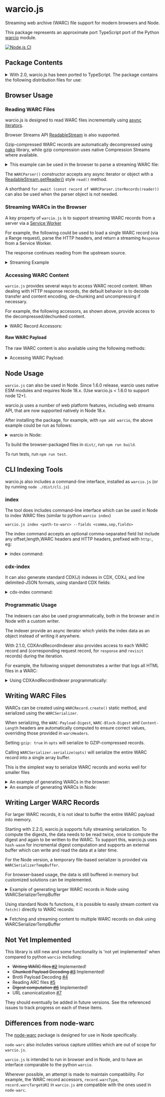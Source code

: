 # warcio.js

Streaming web archive (WARC) file support for modern browsers and Node.

This package represents an approximate port TypeScript port of the Python [warcio](https://github.com/webrecorder/warcio) module.

[![Node.js CI](https://github.com/webrecorder/warcio.js/actions/workflows/ci.yaml/badge.svg)](https://github.com/webrecorder/warcio.js/actions/workflows/ci.yaml)

## Package Contents

<details>
  <summary>With 2.0, warcio.js has been ported to TypeScript. The package contains the following distribution files for use:</summary>

- dist/index.js - ESM module for the package, external dependencies not bundled.
- dist/index.cjs - CJS module for the package, external dependencies not bundled.
- dist/index.all.js - ESM module with all external dependencies included, ready to be imported directly in the browser, eg. `import { ... } from "https://cdn.jsdelivr.net/npm/warcio/dist/index.all.js"`
- dist/utils.js - ESM module for just the utils module, can be imported with just `import "warcio/utils"` in node or browser.
- dist/utils.cjs - CJS module for the utils module
- dist/cli.js - ESM module for the CLI script, installed as `warcio.js` executable.
- dist/cli.cjs - CJS module for the CLI script.
</details>

## Browser Usage

### Reading WARC Files

warcio.js is designed to read WARC files incrementally using [async iterators](https://developer.mozilla.org/en-US/docs/Web/JavaScript/Reference/Global_Objects/Symbol/asyncIterator).

Browser Streams API [ReadableStream](https://developer.mozilla.org/en-US/docs/Web/API/ReadableStream) is also supported.

Gzip-compressed WARC records are automatically decompressed using [pako](https://github.com/nodeca/pako) library, while gzip compression uses
native Compression Streams where available.

<details>
  <summary>This example can be used in the browser to parse a streaming WARC file:</summary>

```html
<script type="module">
  import { WARCParser } from "https://cdn.jsdelivr.net/npm/warcio/dist/index.all.js";


  async function readWARC(url) {
    const response = await fetch(url);

    const parser = new WARCParser(response.body);

    for await (const record of parser) {
      // ways to access warc data
      console.log(record.warcType);
      console.log(record.warcTargetURI);
      console.log(record.warcHeader("WARC-Target-URI"));
      console.log(record.warcHeaders.headers.get("WARC-Record-ID"));

      // iterator over WARC content one chunk at a time (as Uint8Array)
      for await (const chunk of record) {
        ...
      }

      // access content as text
      const text = await record.contentText();
    }
  }

  readWARC("https://example.com/path/to/mywarc.warc");
</script>
```

</details>

The `WARCParser()` constructor accepts any async iterator or object with a [ReadableStream.getReader()](https://developer.mozilla.org/en-US/docs/Web/API/ReadableStream/getReader) style `read()` method.

A shorthand `for await (const record of WARCParser.iterRecords(reader))` can also be used when the parser object is not needed.

### Streaming WARCs in the Browser

A key property of `warcio.js` is to support streaming WARC records from a server via a [Service Worker](https://developer.mozilla.org/en-US/docs/Web/API/Service_Worker_API/Using_Service_Workers)

For example, the following could be used to load a single WARC record (via a Range request), parse the HTTP headers, and return a streaming `Response` from a Service Worker.

The response continues reading from the upstream source.

<details>
  <summary>Streaming Example</summary>

```javascript
import { WARCParser } from "https://cdn.jsdelivr.net/npm/warcio/dist/index.all.js";

async function streamWARCRecord(url, offset, length) {
  const response = await fetch(url, {
    headers: { Range: `bytes=${offset}-${offset + length - 1}` },
  });

  const parser = new WARCParser(response.body);

  // parse WARC record, which includes WARC headers and HTTP headers
  const record = await parser.parse();

  // get the response options for Response constructor
  const { status, statusText, headers } = record.getResponseInfo();

  // get a ReadableStream from the WARC record and return streaming response
  return new Response(record.getReadableStream(), {
    status,
    statusText,
    headers,
  });
}
```

</details>

### Accessing WARC Content

`warcio.js` provides several ways to access WARC record content. When dealing with HTTP response records,
the default behavior is to decode transfer and content encoding, de-chunking and uncompressing if necessary.

For example, the following accessors, as shown above, provide access to the decompressed/dechunked content.

<details>
  <summary>WARC Record Accessors:</summary>

```javascript

  // iterate over each chunk (Uint8Array)
  for await (const chunk of record) {
    ...
  }

  // iterate over lines
  for await (const line of record.iterLines()) {
    ...
  }

  // read one line
  const line = await record.readline()

  // read entire contents as Uint8Array
  const payload = await record.readFully(true)

  // read entire contents as a String (calls readFully)
  const text = await record.contentText()

```

</details>

#### Raw WARC Payload

The raw WARC content is also available using the following methods:

<details>
  <summary>Accessing WARC Payload:</summary>

```javascript

  // iterate over each raw chunk (not dechunked or decompressed)
  for await (const chunk of record.reader) {
    ...
  }

  const rawPayload = await record.readFully(false)
```

The `readFully()` method can read either the raw or decoded content.
When using `readFully()`, the payload is stored in the record as `record.payload` so that it can be accessed again.

Note that decoded and raw access should not be mixed. Attempting to access raw data after beginning decoding will result in an exception:

```javascript
// read decoded line
const line = await record.readline();

// XX this will throw error, raw data no longer available
const full = await record.readFully(false);

// this is ok
const fullDecoded = await record.readFully(true);
```

</details>

## Node Usage

`warcio.js` can also be used in Node. Since 1.6.0 release, warcio uses native ESM modules and requires Node 18.x. (Use warcio.js < 1.6.0 to support node 12+).

warcio.js uses a number of web platform features, including web streams API, that are now supported natively in Node 18.x.

After installing the package, for example, with `npm add warcio`, the above example could be run as follows:

<details>
  <summary>warcio in Node:</summary>

```javascript
import { WARCParser } from "warcio";
import fs from "fs";

async function readWARC(filename) {
  const nodeStream = fs.createReadStream(filename);

  const parser = new WARCParser(nodeStream);

  for await (const record of parser) {
    // ways to access warc data
    console.log(record.warcType);
    console.log(record.warcTargetURI);
    console.log(record.warcHeader("WARC-Target-URI"));
    console.log(record.warcHeaders.headers.get("WARC-Record-ID"));

    // iterator over WARC content one chunk at a time (as Uint8Array)
    for await (const chunk of record) {
      ...
    }

    // OR, access content as text
    const text = await record.contentText();
  }
}
```

</details>

To build the browser-packaged files in `dist/`, run `npm run build`.

To run tests, run `npm run test`.

## CLI Indexing Tools

warcio.js also includes a command-line interface, installed as `warcio.js` (or by running `node ./dist/cli.js`)

### index

The tool does includes command-line interface which can be used in Node to index WARC files (similar to python `warcio index`)

```
warcio.js index <path-to-warc> --fields <comma,sep,fields>
```

The index command accepts an optional comma-separated field list include any offset,length,WARC headers and HTTP headers, prefixed with `http:`, eg:

<details>
  <summary>index command:</summary>

```shell
warcio.js index ./test/data/example.warc --fields warc-type,warc-target-uri,http:content-type,offset,length
{"warc-type":"warcinfo","offset":0,"length":484}
{"warc-type":"warcinfo","offset":484,"length":705}
{"warc-type":"response","warc-target-uri":"http://example.com/","http:content-type":"text/html","offset":1189,"length":1365}
{"warc-type":"request","warc-target-uri":"http://example.com/","offset":2554,"length":800}
{"warc-type":"revisit","warc-target-uri":"http://example.com/","http:content-type":"text/html","offset":3354,"length":942}
{"warc-type":"request","warc-target-uri":"http://example.com/","offset":4296,"length":800}
```

</details>

### cdx-index

It can also generate standard CDX(J) indexes in CDX, CDXJ, and line delimited-JSON formats, using standard CDX fields:

<details>
  <summary>cdx-index command:</summary>

```shell
warcio.js cdx-index <path-to-warc> --format cdxj
warcio.js cdx-index ./test/data/example.warc
com,example)/ 20170306040206 {"url":"http://example.com/","mime":"text/html","status":200,"digest":"G7HRM7BGOKSKMSXZAHMUQTTV53QOFSMK","length":1365,"offset":1189,"filename":"example.warc"}
com,example)/ 20170306040348 {"url":"http://example.com/","mime":"warc/revisit","status":200,"digest":"G7HRM7BGOKSKMSXZAHMUQTTV53QOFSMK","length":942,"offset":3354,"filename":"example.warc"
```

</details>

### Programmatic Usage

The indexers can also be used programmatically, both in the browser and in Node with a custom writer.

The indexer provide an async iterator which yields the index data as an object instead of writing it anywhere.

With 2.1.0, CDXAndRecordIndexer also provides access to each WARC record and (corresponding request record, for `response` and `revisit` records)
during the iteration.

For example, the following snippet demonstrates a writer that logs all HTML files in a WARC:

<details>
  <summary>Using CDXAndRecordIndexer programmatically:</summary>

```html
<script type="module">
  import { CDXAndRecordIndexer } from "https://cdn.jsdelivr.net/npm/warcio/dist/index.all.js";

  async function indexWARC(url) {
    const response = await fetch(url);
    const indexer = new CDXAndRecordIndexer();

    const files = [{ reader: response.body, filename: url }];

    for await (const {cdx, record, reqRecord} of indexer.iterIndex(files)) {
      if (cdx.mime === "text/html") {
        const text = await record.contentText();
        console.log(`${cdx.url} is an HTML page of size: ${text.length}`);
      }
    }
  }

  indexWARC("https://example.com/path/to/mywarc.warc");
</script>
```

</details>

## Writing WARC Files

WARCs can be created using `WARCRecord.create()` static method, and serialized using the `WARCSerializer`.

When serializing, the `WARC-Payload-Digest`, `WARC-Block-Digest` and `Content-Length` headers are automatically computed
to ensure correct values, overriding those provided in `warcHeaders`.

Setting `gzip: true` in `opts` will serialize to GZIP-compressed records.

Calling `WARCSerializer.serialize(opts)` will serialize the entire WARC record into a single array buffer.

This is the simplest way to serialize WARC records and works well for smaller files

<details>
  <summary>An example of generating WARCs in the browser:</summary>

```html
<script type="module">
  import {
    WARCRecord,
    WARCSerializer,
  } from "https://cdn.jsdelivr.net/npm/warcio/dist/index.all.js";

  async function main() {
    // First, create a warcinfo record
    const warcVersion = "WARC/1.1";

    const info = {
      software: "warcio.js in browser",
    };
    const filename = "sample.warc";

    const warcinfo = await WARCRecord.createWARCInfo(
      { filename, warcVersion },
      info
    );

    const serializedWARCInfo = await WARCSerializer.serialize(warcinfo);

    // Create a sample response
    const url = "http://example.com/";
    const date = "2000-01-01T00:00:00Z";
    const type = "response";
    const httpHeaders = {
      "Custom-Header": "somevalue",
      "Content-Type": 'text/plain; charset="UTF-8"',
    };

    async function* content() {
      // content should be a Uint8Array, so encoding if emitting astring
      yield new TextEncoder().encode("sample content\n");
    }

    const record = await WARCRecord.create(
      { url, date, type, warcVersion, httpHeaders },
      content()
    );

    const serializedRecord = await WARCSerializer.serialize(record);

    console.log(new TextDecoder().decode(serializedWARCInfo));
    console.log(new TextDecoder().decode(serializedRecord));
  }

  main();
</script>
```

</details>

<details>
  <summary>An example of generating WARCs in Node:</summary>

```javascript
import { WARCRecord, WARCSerializer } from "warcio";

async function main() {
  // First, create a warcinfo record
  const warcVersion = "WARC/1.1";

  const info = {
    software: "warcio.js in node",
  };
  const filename = "sample.warc";

  const warcinfo = await WARCRecord.createWARCInfo(
    { filename, warcVersion },
    info
  );

  const serializedWARCInfo = await WARCSerializer.serialize(warcinfo);

  // Create a sample response
  const url = "http://example.com/";
  const date = "2000-01-01T00:00:00Z";
  const type = "response";
  const httpHeaders = {
    "Custom-Header": "somevalue",
    "Content-Type": 'text/plain; charset="UTF-8"',
  };

  async function* content() {
    // content should be a Uint8Array, so encoding if emitting astring
    yield new TextEncoder().encode("sample content\n");
  }

  const record = await WARCRecord.create(
    { url, date, type, warcVersion, httpHeaders },
    content()
  );

  const serializedRecord = await WARCSerializer.serialize(record);

  console.log(new TextDecoder().decode(serializedWARCInfo));
  console.log(new TextDecoder().decode(serializedRecord));
}

main();
```

</details>

## Writing Larger WARC Records

For larger WARC records, it is not ideal to buffer the entire WARC payload into memory.

Starting with 2.2.0, warcio.js supports fully streaming serialization.
To compute the digests, the data needs to be read twice, once to compute the digest and again to be written to the WARC.
To support this, warcio.js uses `hash-wasm` for incremental digest computation and supports an external buffer which can
write and read the data at a later time.

For the Node version, a temporary file-based serializer is provided via `WARCSerializerTempBuffer`.

For browser-based usage, the data is still
buffered in memory but customized solutions can be implemented.

<details>
  <summary>Example of generating larger WARC records in Node using WARCSerializerTempBuffer</summary>

```javascript
import { WARCRecord } from "warcio";
import { WARCSerializerTempBuffer } from "warcio/tempfilebuffer";

async function main() {
  const url = "https://example.com/some/large/file";

  const resp = await fetch(url);

  const record = await WARCRecord.create({type: "response", url}, resp.body);

  // store up to 16K in memory, buffer the rest to temporary file
  const serializer = new WARCSerializerTempBuffer(record, {gzip: true, maxMemSize: 16384});

  for await (const chunk of serializer) {
    // process WARC record chunks incrementally
    console.log(chunk);
  }
}

main();
```

</details>

Using standard Node fs functions, it is possible to easily stream content via `fetch()` directly to
WARC records:

<details>
  <summary>Fetching and streaming content to multiple WARC records on disk using WARCSerializerTempBuffer</summary>

```javascript
import { WARCRecord } from "warcio";
import { WARCSerializerTempBuffer } from "warcio/tempfilebuffer";

import fs from "node:fs";
import { pipeline } from "node:stream/promises";
import { Readable } from "node:stream";

async function fetchAndWrite(url, warcOutputStream) {
  const resp = await fetch(url);

  const record = await WARCRecord.create({type: "response", url}, resp.body);

  const serializer = new WARCSerializerTempBuffer(record, {gzip: true});

  await pipeline(Readable.from(serializer), warcOutputStream, {end: false});
}

async function main() {
  const outputFile = fs.createWriteStream("test.warc.gz");

  await fetchAndWrite("https://example.com/some/large/file1.bin", outputFile);

  await fetchAndWrite("https://example.com/another/large/file2", outputFile);

  outputFile.close();
}

main();
```

</details>








## Not Yet Implemented

This library is still new and some functionality is 'not yet implemented' when compared to python `warcio` including:

- ~~Writing WARC files [#2](https://github.com/webrecorder/warcio.js/issues/2)~~ Implemented!
- ~~Chunked Payload Decoding [#3](https://github.com/webrecorder/warcio.js/issues/3)~~ Implemented!
- Brotli Payload Decoding [#4](https://github.com/webrecorder/warcio.js/issues/4)
- Reading ARC files [#5](https://github.com/webrecorder/warcio.js/issues/5)
- ~~Digest computation [#6](https://github.com/webrecorder/warcio.js/issues/6)~~ Implemented!
- URL canonicalization [#7](https://github.com/webrecorder/warcio.js/issues/7)

They should eventually be added in future versions. See the referenced issues to track progress on each of these items.

## Differences from node-warc

The [node-warc](https://github.com/N0taN3rd/node-warc) package is designed for use in Node specifically.

`node-warc` also includes various capture utilities which are out of scope for `warcio.js`.

`warcio.js` is intended to run in browser and in Node, and to have an interface comparable to the python `warcio`.

Wherever possible, an attempt is made to maintain compatibility. For example, the WARC record accessors, `record.warcType`, `record.warcTargetURI` in `warcio.js` are compatible with the ones used in `node-warc`.
